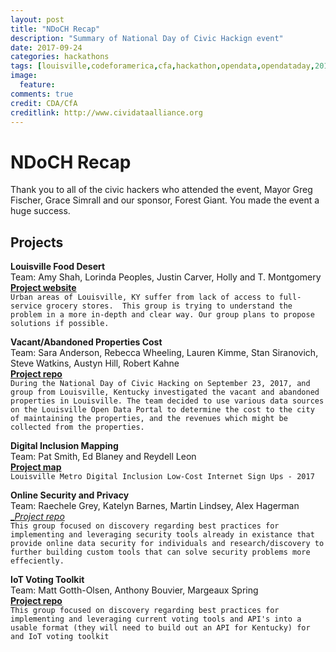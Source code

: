 ```yaml
---
layout: post
title: "NDoCH Recap"
description: "Summary of National Day of Civic Hackign event"
date: 2017-09-24
categories: hackathons
tags: [louisville,codeforamerica,cfa,hackathon,opendata,opendataday,2017,Kentucky]
image:
  feature:
comments: true
credit: CDA/CfA
creditlink: http://www.cividataalliance.org
---
```

# NDoCH Recap  
Thank you to all of the civic hackers who attended the event, Mayor Greg Fischer, Grace Simrall and our sponsor, Forest Giant. You made the event a huge success.  

## Projects  
**Louisville Food Desert**  
Team: Amy Shah, Lorinda Peoples, Justin Carver, Holly and T. Montgomery  
[__Project website__](https://louisvillefooddesert.wordpress.com)  
`Urban areas of Louisville, KY suffer from lack of access to full-service grocery stores.  This group is trying to understand the problem in a more in-depth and clear way. Our group plans to propose solutions if possible.`  

**Vacant/Abandoned Properties Cost**  
Team: Sara Anderson, Rebecca Wheeling, Lauren Kimme, Stan Siranovich, Steve Watkins, Austyn Hill, Robert Kahne    
[__Project repo__](https://github.com/civicdata/houses17)  
`During the National Day of Civic Hacking on September 23, 2017, and group from Louisville, Kentucky investigated the vacant and abandoned properties in Louisville. The team decided to use various data sources on the Louisville Open Data Portal to determine the cost to the city of maintaining the properties, and the revenues which might be collected from the properties.`  

**Digital Inclusion Mapping**  
Team: Pat Smith, Ed Blaney and Reydell Leon   
[__Project map__](https://edblayney.carto.com/builder/ded12bce-48c9-46f5-96b1-3246be0a8460/embed?state=%7B%22map%22%3A%7B%22ne%22%3A%5B38.09998264736481%2C-85.99582672119142%5D%2C%22sw%22%3A%5B38.30448646269451%2C-85.57456970214845%5D%2C%22center%22%3A%5B38.20230636053829%2C-85.78519821166994%5D%2C%22zoom%22%3A12%7D%7D)  
`Louisville Metro Digital Inclusion Low-Cost Internet Sign Ups - 2017`

**Online Security and Privacy**  
Team: Raechele Grey, Katelyn Barnes, Martin Lindsey, Alex Hagerman       
[__Project repo_](https://github.com/civicdata/ndoch-online-security)  
`This group focused on discovery regarding best practices for implementing and leveraging security tools already in existance that provide online data security for individuals and research/discovery to further building custom tools that can solve security problems more effeciently.`    

**IoT Voting Toolkit**  
Team: Matt Gotth-Olsen, Anthony Bouvier, Margeaux Spring     
[__Project repo__](https://github.com/civicdata/alexa-voter-registration)  
`This group focused on discovery regarding best practices for implementing and leveraging current voting tools and API's into a usable format (they will need to build out an API for Kentucky) for and IoT voting toolkit`  
